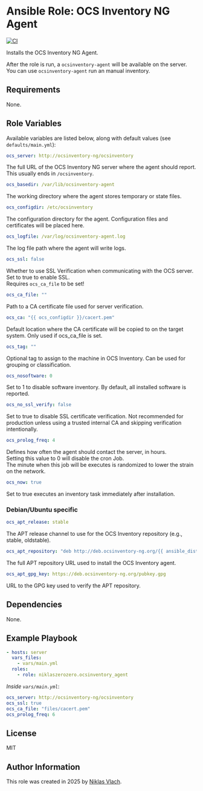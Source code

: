 # Ansible Role: OCS Inventory NG Agent

[![CI](https://github.com/niklaszerozero/ansible-role-ocsinventory_agent/actions/workflows/ci.yml/badge.svg)](https://github.com/niklaszerozero/ansible-role-ocsinventory_agent/actions/workflows/ci.yml)

Installs the OCS Inventory NG Agent.

After the role is run, a `ocsinventory-agent` will be available on the server. You can use `ocsinventory-agent` run an manual inventory.

## Requirements

None.

## Role Variables

Available variables are listed below, along with default values (see `defaults/main.yml`):

```yaml
ocs_server: http://ocsinventory-ng/ocsinventory
```

The full URL of the OCS Inventory NG server where the agent should report. This usually ends in `/ocsinventory`.

```yaml
ocs_basedir: /var/lib/ocsinventory-agent
```

The working directory where the agent stores temporary or state files.

```yaml
ocs_configdir: /etc/ocsinventory
```

The configuration directory for the agent. Configuration files and certificates will be placed here.

```yaml
ocs_logfile: /var/log/ocsinventory-agent.log
```

The log file path where the agent will write logs.

```yaml
ocs_ssl: false
```

Whether to use SSL Verification when communicating with the OCS server. Set to true to enable SSL.  
Requires `ocs_ca_file` to be set!

```yaml
ocs_ca_file: ""
```

Path to a CA certificate file used for server verification.

```yaml
ocs_ca: "{{ ocs_configdir }}/cacert.pem"
```

Default location where the CA certificate will be copied to on the target system. Only used if ocs_ca_file is set.

```yaml
ocs_tag: ""
```

Optional tag to assign to the machine in OCS Inventory. Can be used for grouping or classification.

```yaml
ocs_nosoftware: 0
```

Set to 1 to disable software inventory. By default, all installed software is reported.

```yaml
ocs_no_ssl_verify: false
```

Set to true to disable SSL certificate verification. Not recommended for production unless using a trusted internal CA and skipping verification intentionally.

```yaml
ocs_prolog_freq: 4
```

Defines how often the agent should contact the server, in hours.  
Setting this value to 0 will disable the cron Job.  
The minute when this job will be executes is randomized to lower the strain on the network.

```yaml
ocs_now: true
```

Set to true executes an inventory task immediately after installation.

### Debian/Ubuntu specific

```yaml
ocs_apt_release: stable
```

The APT release channel to use for the OCS Inventory repository (e.g., stable, oldstable).

```yaml
ocs_apt_repository: "deb http://deb.ocsinventory-ng.org/{{ ansible_distribution | lower }} {{ ocs_apt_release }} main"
```

The full APT repository URL used to install the OCS Inventory agent.

```yaml
ocs_apt_gpg_key: https://deb.ocsinventory-ng.org/pubkey.gpg
```

URL to the GPG key used to verify the APT repository.

## Dependencies

None.

## Example Playbook

```yaml
- hosts: server
  vars_files:
    - vars/main.yml
  roles:
    - role: niklaszerozero.ocsinventory_agent
```

_Inside `vars/main.yml`_:

```yaml
ocs_server: http://ocsinventory-ng/ocsinventory
ocs_ssl: true
ocs_ca_file: "files/cacert.pem"
ocs_prolog_freq: 6
```

## License

MIT

## Author Information

This role was created in 2025 by [Niklas Vlach](https://www.niklas-vlach.com/).
